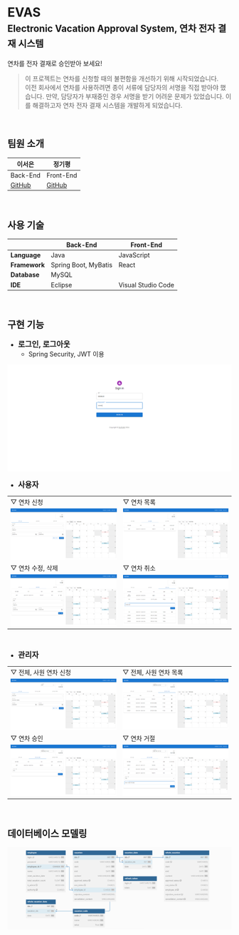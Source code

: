 # EVAS<br><span style="font-size: 1.3rem">Electronic Vacation Approval System, 연차 전자 결재 시스템</span>
연차를 전자 결재로 승인받아 보세요!

> 이 프로젝트는 연차를 신청할 때의 불편함을 개선하기 위해 시작되었습니다.<br>
이전 회사에서 연차를 사용하려면 종이 서류에 담당자의 서명을 직접 받아야 했습니다. 만약, 담당자가 부재중인 경우 서명을 받기 어려운 문제가 있었습니다. 이를 해결하고자 연차 전자 결재 시스템을 개발하게 되었습니다.

<br>

## 팀원 소개
|이서은|정기평|
|-|-|
|Back-End|Front-End|
|[GitHub](https://github.com/leeseoeun)|[GitHub](https://github.com/42da)|

<br>

## 사용 기술
||Back-End|Front-End|
|-|-|-|
|**Language**|Java|JavaScript|
|**Framework**|Spring Boot, MyBatis|React|
|**Database**|MySQL||
|**IDE**|Eclipse|Visual Studio Code|

<br>

## 구현 기능
- <b style="font-size: 1.2em;">로그인, 로그아웃</b>
    - Spring Security, JWT 이용

<img src="./image/login.PNG">

<br>

- <b style="font-size: 1.2em;">사용자</b>

|||
|-|-|
|▽ 연차 신청|▽ 연차 목록|
|<img src="./image/employee_apply.PNG">|<img src="./image/employee_application_list.PNG">|
|▽ 연차 수정, 삭제|▽ 연차 취소|
|<img src="./image/employee_update.PNG">|<img src="./image/employee_cancel.PNG">|

<br>

- <b style="font-size: 1.2em;">관리자</b>

|||
|-|-|
|▽ 전체, 사원 연차 신청|▽ 전체, 사원 연차 목록|
|<img src="./image/admin_apply.PNG">|<img src="./image/admin_vacation_list.PNG">|
|▽ 연차 승인|▽ 연차 거절|
|<img src="./image/admin_approve.PNG">|<img src="./image/admin_reject.PNG">|

<!-- <br>

- <b>로그인, 로그아웃</b>
    - Spring Security, JWT 이용

<img src="./image/login.PNG">

<br><br>

<b>사용자</b>

- 연차 신청
<img src="./image/employee_apply.PNG">

- 연차 목록
<img src="./image/employee_application_list.PNG">

- 연차 수정, 삭제
<img src="./image/employee_update.PNG">

- 연차 취소
<img src="./image/employee_cancel.PNG">

<br><br>

<b>관리자</b>

- 전체, 사원 연차 신청
<img src="./image/admin_apply.PNG">

- 전체, 사원 연차 목록
<img src="./image/admin_vacation_list.PNG">

- 연차 승인
<img src="./image/admin_approve.PNG">

- 연차 거절
<img src="./image/admin_reject.PNG"> -->

<br>

## 데이터베이스 모델링
<img src="./image/erd.PNG">
